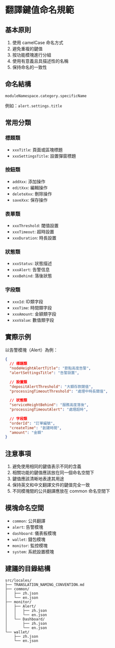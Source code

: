 # 翻譯鍵值命名規範

## 基本原則

1. 使用 camelCase 命名方式
2. 避免重複的鍵值
3. 按功能模塊進行分組
4. 使用有意義且具描述性的名稱
5. 保持命名的一致性

## 命名結構

```
moduleNamespace.category.specificName
```

例如：`alert.settings.title`

## 常用分類

### 標題類
- `xxxTitle`: 頁面或區塊標題
- `xxxSettingsTitle`: 設置彈窗標題

### 按鈕類
- `addXxx`: 添加操作
- `editXxx`: 編輯操作
- `deleteXxx`: 刪除操作
- `saveXxx`: 保存操作

### 表單類
- `xxxThreshold`: 閾值設置
- `xxxTimeout`: 超時設置
- `xxxDuration`: 時長設置

### 狀態類
- `xxxStatus`: 狀態描述
- `xxxAlert`: 告警信息
- `xxxBehind`: 落後狀態

### 字段類
- `xxxId`: ID類字段
- `xxxTime`: 時間類字段
- `xxxAmount`: 金額類字段
- `xxxValue`: 數值類字段

## 實際示例

以告警模塊（Alert）為例：

```json
{
  // 標題類
  "nodeHeightAlertTitle": "節點高度告警",
  "alertSettingsTitle": "告警設置",
  
  // 設置類
  "depositAlertThreshold": "大額存款閾值",
  "processingTimeoutThreshold": "處理中時長閾值",
  
  // 狀態類
  "serviceHeightBehind": "服務高度落後",
  "processingTimeoutAlert": "處理超時",
  
  // 字段類
  "orderId": "訂單編號",
  "createTime": "創建時間",
  "amount": "金額"
}
```

## 注意事項

1. 避免使用相同的鍵值表示不同的含義
2. 相關功能的鍵值應該放在同一個命名空間下
3. 鍵值應該清晰地表達其用途
4. 保持英文和中文翻譯文件的鍵值完全一致
5. 不同模塊間的公共翻譯應放在 common 命名空間下

## 模塊命名空間

- `common`: 公共翻譯
- `alert`: 告警模塊
- `dashboard`: 儀表板模塊
- `wallet`: 錢包模塊
- `monitor`: 監控模塊
- `system`: 系統設置模塊

## 建議的目錄結構

```
src/locales/
├── TRANSLATION_NAMING_CONVENTION.md
├── common/
│   ├── zh.json
│   └── en.json
├── monitor/
│   ├── Alert/
│   │   ├── zh.json
│   │   └── en.json
│   └── Dashboard/
│       ├── zh.json
│       └── en.json
└── wallet/
    ├── zh.json
    └── en.json
``` 